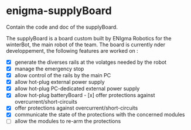 # enigma-supplyBoard
Contain the code and doc of the supplyBoard.

The supplyBoard is a board custom built by ENIgma Robotics for the winterBot, the main robot of the team.
The board is currently nder developpement, the following features are worked on :

  - [x] generate the diverses rails at the volatges needed by the robot
  - [x] manage the emergency stop
  - [x] allow control of the rails by the main PC
  - [x] allow hot-plug external power supply
  - [x] allow hot-plug PC-dedicated external power supply
  - [x] allow hot-plug batteryBoard  - [x] offer protections against overcurrent/short-circuits
  - [x] offer protections against overcurrent/short-circuits
  - [x] communicate the state of the protections with the concerned modules
  - [ ] allow the modules to re-arm the protections
